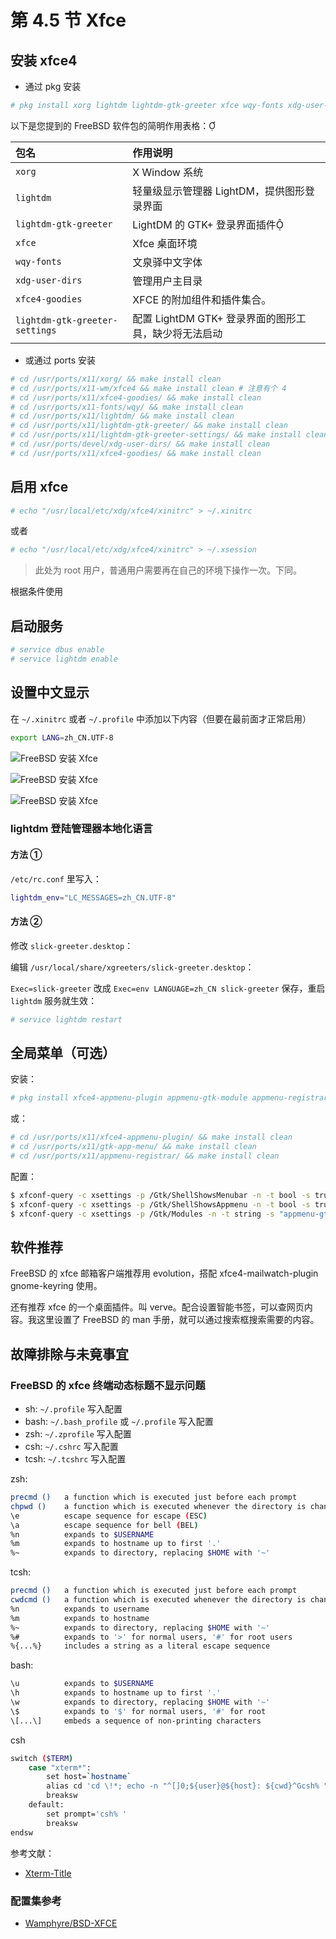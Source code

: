 # 第 4.5 节 Xfce

## 安装 xfce4

- 通过 pkg 安装

```sh
# pkg install xorg lightdm lightdm-gtk-greeter xfce wqy-fonts xdg-user-dirs xfce4-goodies lightdm-gtk-greeter-settings
```

以下是您提到的 FreeBSD 软件包的简明作用表格：

| 包名                          | 作用说明                                                                 |
|:-------------------------------|:--------------------------------------------------------------------------|
| `xorg`                        |  X Window 系统|
| `lightdm`                     | 轻量级显示管理器 LightDM，提供图形登录界面 |
| `lightdm-gtk-greeter`         | LightDM 的 GTK+ 登录界面插件 |
| `xfce`                        | Xfce 桌面环境 |
| `wqy-fonts`                   | 文泉驿中文字体
| `xdg-user-dirs`               | 管理用户主目录 |
| `xfce4-goodies`               | XFCE 的附加组件和插件集合。 |
| `lightdm-gtk-greeter-settings`| 配置 LightDM GTK+ 登录界面的图形工具，缺少将无法启动 |



- 或通过 ports 安装

```sh
# cd /usr/ports/x11/xorg/ && make install clean
# cd /usr/ports/x11-wm/xfce4 && make install clean # 注意有个 4
# cd /usr/ports/x11/xfce4-goodies/ && make install clean
# cd /usr/ports/x11-fonts/wqy/ && make install clean
# cd /usr/ports/x11/lightdm/ && make install clean
# cd /usr/ports/x11/lightdm-gtk-greeter/ && make install clean
# cd /usr/ports/x11/lightdm-gtk-greeter-settings/ && make install clean
# cd /usr/ports/devel/xdg-user-dirs/ && make install clean 
# cd /usr/ports/x11/xfce4-goodies/ && make install clean
```

## 启用 xfce

```sh
# echo "/usr/local/etc/xdg/xfce4/xinitrc" > ~/.xinitrc
```

或者

```sh
# echo "/usr/local/etc/xdg/xfce4/xinitrc" > ~/.xsession
```

> 此处为 root 用户，普通用户需要再在自己的环境下操作一次。下同。

根据条件使用

## 启动服务

```sh
# service dbus enable
# service lightdm enable
```

## 设置中文显示

在 `~/.xinitrc` 或者 `~/.profile` 中添加以下内容（但要在最前面才正常启用）

```sh
export LANG=zh_CN.UTF-8
```


![FreeBSD 安装 Xfce](../.gitbook/assets/xfce1.png)

![FreeBSD 安装 Xfce](../.gitbook/assets/xfce2.png)

![FreeBSD 安装 Xfce](../.gitbook/assets/xfce3.png)

### lightdm 登陆管理器本地化语言

#### 方法 ①

`/etc/rc.conf` 里写入：

```sh
lightdm_env="LC_MESSAGES=zh_CN.UTF-8" 
```

#### 方法 ②

修改 `slick-greeter.desktop`：

编辑 `/usr/local/share/xgreeters/slick-greeter.desktop`：

`Exec=slick-greeter` 改成 `Exec=env LANGUAGE=zh_CN slick-greeter` 保存，重启 `lightdm` 服务就生效：


```sh
# service lightdm restart
```



## 全局菜单（可选）

安装：

```sh
# pkg install xfce4-appmenu-plugin appmenu-gtk-module appmenu-registrar
```

或：

```sh
# cd /usr/ports/x11/xfce4-appmenu-plugin/ && make install clean
# cd /usr/ports/x11/gtk-app-menu/ && make install clean
# cd /usr/ports/x11/appmenu-registrar/ && make install clean
```

配置：

```sh
$ xfconf-query -c xsettings -p /Gtk/ShellShowsMenubar -n -t bool -s true
$ xfconf-query -c xsettings -p /Gtk/ShellShowsAppmenu -n -t bool -s true
$ xfconf-query -c xsettings -p /Gtk/Modules -n -t string -s "appmenu-gtk-module"
```

## 软件推荐

FreeBSD 的 xfce 邮箱客户端推荐用 evolution，搭配 xfce4-mailwatch-plugin gnome-keyring 使用。

还有推荐 xfce 的一个桌面插件。叫 verve。配合设置智能书签，可以查网页内容。我这里设置了 FreeBSD 的 man 手册，就可以通过搜索框搜索需要的内容。

## 故障排除与未竟事宜

### FreeBSD 的 xfce 终端动态标题不显示问题


- sh: `~/.profile` 写入配置
- bash: `~/.bash_profile` 或 `~/.profile` 写入配置
- zsh: `~/.zprofile` 写入配置
- csh: `~/.cshrc` 写入配置
- tcsh: `~/.tcshrc` 写入配置

zsh:

```sh
precmd ()   a function which is executed just before each prompt
chpwd ()    a function which is executed whenever the directory is changed
\e          escape sequence for escape (ESC)
\a          escape sequence for bell (BEL)
%n          expands to $USERNAME
%m          expands to hostname up to first '.'
%~          expands to directory, replacing $HOME with '~'
```

tcsh:

```sh
precmd ()   a function which is executed just before each prompt
cwdcmd ()   a function which is executed whenever the directory is changed
%n          expands to username
%m          expands to hostname
%~          expands to directory, replacing $HOME with '~'
%#          expands to '>' for normal users, '#' for root users
%{...%}     includes a string as a literal escape sequence
```

bash:

```sh
\u          expands to $USERNAME
\h          expands to hostname up to first '.'
\w          expands to directory, replacing $HOME with '~'
\$          expands to '$' for normal users, '#' for root
\[...\]     embeds a sequence of non-printing characters
```

csh

```sh
switch ($TERM)
    case "xterm*":
        set host=`hostname`
        alias cd 'cd \!*; echo -n "^[]0;${user}@${host}: ${cwd}^Gcsh% "'
        breaksw
    default:
        set prompt='csh% '
        breaksw
endsw
```

参考文献：

- [Xterm-Title](http://www.faqs.org/docs/Linux-mini/Xterm-Title.html#ss4.1)



### 配置集参考

- [Wamphyre/BSD-XFCE](https://github.com/Wamphyre/BSD-XFCE)




